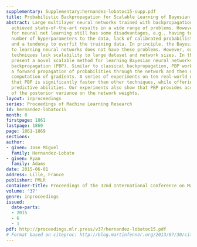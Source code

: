 ```yaml
---
supplementary: Supplementary:hernandez-lobatoc15-supp.pdf
title: Probabilistic Backpropagation for Scalable Learning of Bayesian Neural Networks
abstract: Large multilayer neural networks trained with backpropagation have recently
  achieved state-of-the-art results in a wide range of problems. However, using backprop
  for neural net learning still has some disadvantages, e.g., having to tune a large
  number of hyperparameters to the data, lack of calibrated probabilistic predictions,
  and a tendency to overfit the training data. In principle, the Bayesian approach
  to learning neural networks does not have these problems. However, existing Bayesian
  techniques lack scalability to large dataset and network sizes. In this work we
  present a novel scalable method for learning Bayesian neural networks, called probabilistic
  backpropagation (PBP). Similar to classical backpropagation, PBP works by computing
  a forward propagation of probabilities through the network and then doing a backward
  computation of gradients. A series of experiments on ten real-world datasets show
  that PBP is significantly faster than other techniques, while offering competitive
  predictive abilities. Our experiments also show that PBP provides accurate estimates
  of the posterior variance on the network weights.
layout: inproceedings
series: Proceedings of Machine Learning Research
id: hernandez-lobatoc15
month: 0
firstpage: 1861
lastpage: 1869
page: 1861-1869
sections: 
author:
- given: Jose Miguel
  family: Hernandez-Lobato
- given: Ryan
  family: Adams
date: 2015-06-01
address: Lille, France
publisher: PMLR
container-title: Proceedings of the 32nd International Conference on Machine Learning
volume: '37'
genre: inproceedings
issued:
  date-parts:
  - 2015
  - 6
  - 1
pdf: http://proceedings.mlr.press/v37/hernandez-lobatoc15.pdf
# Format based on citeproc: http://blog.martinfenner.org/2013/07/30/citeproc-yaml-for-bibliographies/
---
```

